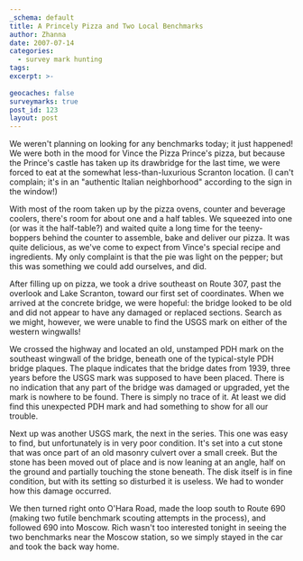 ```yaml
---
_schema: default
title: A Princely Pizza and Two Local Benchmarks
author: Zhanna
date: 2007-07-14
categories:
  - survey mark hunting
tags:
excerpt: >- 
  
geocaches: false
surveymarks: true
post_id: 123
layout: post         
---
```


We weren't planning on looking for any benchmarks today; it just happened!  We were both in the mood for Vince the Pizza Prince's pizza, but because the Prince's castle has taken up its drawbridge for the last time, we were forced to eat at the somewhat less-than-luxurious Scranton location.  (I can't complain; it's in an "authentic Italian neighborhood" according to the sign in the window!)  

With most of the room taken up by the pizza ovens, counter and beverage coolers, there's room for about one and a half tables.  We squeezed into one (or was it the half-table?) and waited quite a long time for the teeny-boppers behind the counter to assemble, bake and deliver our pizza.  It was quite delicious, as we've come to expect from Vince's special recipe and ingredients.  My only complaint is that the pie was light on the pepper; but this was something we could add ourselves, and did.

After filling up on pizza, we took a drive southeast on Route 307, past the overlook and Lake Scranton, toward our first set of coordinates.  When we arrived at the concrete bridge, we were hopeful: the bridge looked to be old and did not appear to have any damaged or replaced sections.  Search as we might, however, we were unable to find the USGS mark on either of the western wingwalls!  

We crossed the highway and located an old, unstamped PDH mark on the southeast wingwall of the bridge, beneath one of the typical-style PDH bridge plaques.  The plaque indicates that the bridge dates from 1939, three years before the USGS mark was supposed to have been placed.  There is no indication that any part of the bridge was damaged or upgraded, yet the mark is nowhere to be found.  There is simply no trace of it.  At least we did find this unexpected PDH mark and had something to show for all our trouble.

Next up was another USGS mark, the next in the series.  This one was easy to find, but unfortunately is in very poor condition.  It's set into a cut stone that was once part of an old masonry culvert over a small creek.  But the stone has been moved out of place and is now leaning at an angle, half on the ground and partially touching the stone beneath.  The disk itself is in fine condition, but with its setting so disturbed it is useless.  We had to wonder how this damage occurred.

We then turned right onto O'Hara Road, made the loop south to Route 690 (making two futile benchmark scouting attempts in the process), and followed 690 into Moscow.  Rich wasn't too interested tonight in seeing the two benchmarks near the Moscow station, so we simply stayed in the car and took the back way home.

